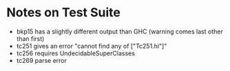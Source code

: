 # Notes on Test Suite

- bkp15 has a slightly different output than GHC (warning comes last other than first)
- tc251 gives an error "cannot find any of ["Tc251.hi"]"
- tc256 requires UndecidableSuperClasses
- tc269 parse error
